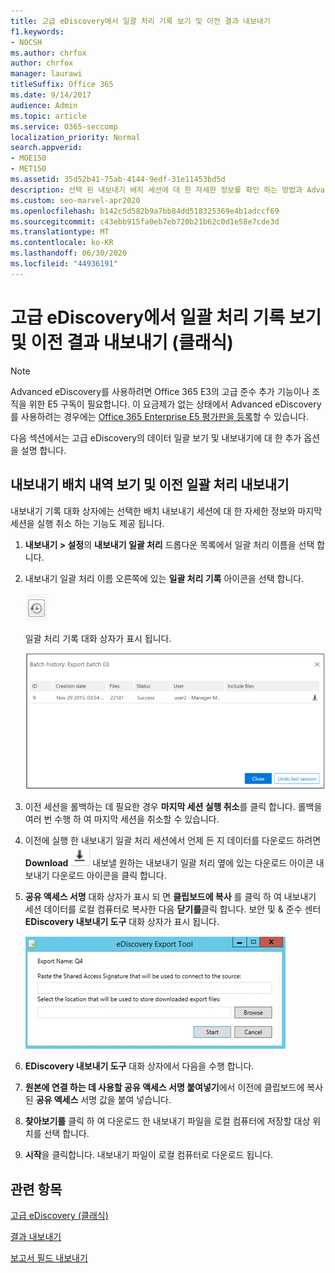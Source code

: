 ```yaml
---
title: 고급 eDiscovery에서 일괄 처리 기록 보기 및 이전 결과 내보내기
f1.keywords:
- NOCSH
ms.author: chrfox
author: chrfox
manager: laurawi
titleSuffix: Office 365
ms.date: 9/14/2017
audience: Admin
ms.topic: article
ms.service: O365-seccomp
localization_priority: Normal
search.appverid:
- MOE150
- MET150
ms.assetid: 35d52b41-75ab-4144-9edf-31e11453bd5d
description: 선택 된 내보내기 배치 세션에 대 한 자세한 정보를 확인 하는 방법과 Advanced eDiscovery에서 마지막 내보내기 세션을 실행 취소 하는 방법에 대해 알아봅니다.
ms.custom: seo-marvel-apr2020
ms.openlocfilehash: b142c5d582b9a7bb84dd518325369e4b1adccf69
ms.sourcegitcommit: c43ebb915fa0eb7eb720b21b62c0d1e58e7cde3d
ms.translationtype: MT
ms.contentlocale: ko-KR
ms.lasthandoff: 06/30/2020
ms.locfileid: "44936191"
---
```

# <a name="view-batch-history-and-export-past-results-in-advanced-ediscovery-classic"></a>고급 eDiscovery에서 일괄 처리 기록 보기 및 이전 결과 내보내기 (클래식)

> [!NOTE]
> Advanced eDiscovery를 사용하려면 Office 365 E3의 고급 준수 추가 기능이나 조직을 위한 E5 구독이 필요합니다. 이 요금제가 없는 상태에서 Advanced eDiscovery를 사용하려는 경우에는 [Office 365 Enterprise E5 평가판을 등록](https://go.microsoft.com/fwlink/p/?LinkID=698279)할 수 있습니다. 
  
다음 섹션에서는 고급 eDiscovery의 데이터 일괄 보기 및 내보내기에 대 한 추가 옵션을 설명 합니다. 
  
## <a name="viewing-export-batch-history-and-exporting-previous-batches"></a>내보내기 배치 내역 보기 및 이전 일괄 처리 내보내기

내보내기 기록 대화 상자에는 선택한 배치 내보내기 세션에 대 한 자세한 정보와 마지막 세션을 실행 취소 하는 기능도 제공 됩니다.
  
1. **내보내기 \> 설정**의 **내보내기 일괄 처리** 드롭다운 목록에서 일괄 처리 이름을 선택 합니다. 
    
2. 내보내기 일괄 처리 이름 오른쪽에 있는 **일괄 처리 기록** 아이콘을 선택 합니다. 
    
    ![내보내기 배치 내역 아이콘](../media/a14f6ef9-0c3c-4851-b65d-9380f2d8a38a.gif)
  
    일괄 처리 기록 대화 상자가 표시 됩니다.
    
    ![내보내기 배치 내역](../media/04c5b75c-348c-491d-b4fe-716659333890.png)
  
3. 이전 세션을 롤백하는 데 필요한 경우 **마지막 세션 실행 취소**를 클릭 합니다. 롤백을 여러 번 수행 하 여 마지막 세션을 취소할 수 있습니다.
    
4. 이전에 실행 한 내보내기 일괄 처리 세션에서 언제 든 지 데이터를 다운로드 하려면 **Download** ![ ](../media/de69b920-a6ac-4ddb-b93e-e1cc5888e6c4.gif) 내보낼 원하는 내보내기 일괄 처리 옆에 있는 다운로드 아이콘 내보내기 다운로드 아이콘을 클릭 합니다. 
    
5. **공유 액세스 서명** 대화 상자가 표시 되 면 **클립보드에 복사** 를 클릭 하 여 내보내기 세션 데이터를 로컬 컴퓨터로 복사한 다음 **닫기를**클릭 합니다. 보안 및 &amp; 준수 센터 **EDiscovery 내보내기 도구** 대화 상자가 표시 됩니다. 
    
    ![EDiscovery 대화 내보내기](../media/01f79d2d-6da0-45e6-9c6f-ab12347572cb.gif)
  
6. **EDiscovery 내보내기 도구** 대화 상자에서 다음을 수행 합니다. 
    
1. **원본에 연결 하는 데 사용할 공유 액세스 서명 붙여넣기**에서 이전에 클립보드에 복사 된 **공유 액세스** 서명 값을 붙여 넣습니다. 
    
2. **찾아보기를** 클릭 하 여 다운로드 한 내보내기 파일을 로컬 컴퓨터에 저장할 대상 위치를 선택 합니다. 
    
3. **시작**을 클릭합니다. 내보내기 파일이 로컬 컴퓨터로 다운로드 됩니다. 
    
## <a name="related-topics"></a>관련 항목

[고급 eDiscovery (클래식)](office-365-advanced-ediscovery.md)
  
[결과 내보내기](export-results-in-advanced-ediscovery.md)

[보고서 필드 내보내기](export-report-fields-in-advanced-ediscovery.md)

